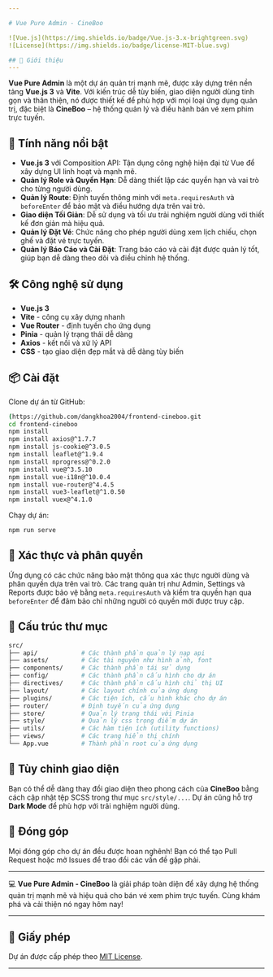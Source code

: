 ```yaml
---

# Vue Pure Admin - CineBoo

![Vue.js](https://img.shields.io/badge/Vue.js-3.x-brightgreen.svg)
![License](https://img.shields.io/badge/license-MIT-blue.svg)

## 🌟 Giới thiệu
---
```

**Vue Pure Admin** là một dự án quản trị mạnh mẽ, được xây dựng trên nền tảng **Vue.js 3** và **Vite**. Với kiến trúc dễ tùy biến, giao diện người dùng tinh gọn và thân thiện, nó được thiết kế để phù hợp với mọi loại ứng dụng quản trị, đặc biệt là **CineBoo** – hệ thống quản lý và điều hành bán vé xem phim trực tuyến.

## 🎯 Tính năng nổi bật

- **Vue.js 3** với Composition API: Tận dụng công nghệ hiện đại từ Vue để xây dựng UI linh hoạt và mạnh mẽ.
- **Quản lý Role và Quyền Hạn**: Dễ dàng thiết lập các quyền hạn và vai trò cho từng người dùng.
- **Quản lý Route**: Định tuyến thông minh với `meta.requiresAuth` và `beforeEnter` để bảo mật và điều hướng dựa trên vai trò.
- **Giao diện Tối Giản**: Dễ sử dụng và tối ưu trải nghiệm người dùng với thiết kế đơn giản mà hiệu quả.
- **Quản lý Đặt Vé**: Chức năng cho phép người dùng xem lịch chiếu, chọn ghế và đặt vé trực tuyến.
- **Quản lý Báo Cáo và Cài Đặt**: Trang báo cáo và cài đặt được quản lý tốt, giúp bạn dễ dàng theo dõi và điều chỉnh hệ thống.
  
## 🛠️ Công nghệ sử dụng

- **Vue.js 3**
- **Vite** - công cụ xây dựng nhanh
- **Vue Router** - định tuyến cho ứng dụng
- **Pinia** - quản lý trạng thái dễ dàng
- **Axios** - kết nối và xử lý API
- **CSS** - tạo giao diện đẹp mắt và dễ dàng tùy biến

## 📦 Cài đặt

Clone dự án từ GitHub:

```bash
(https://github.com/dangkhoa2004/frontend-cineboo.git
cd frontend-cineboo
npm install
npm install axios@^1.7.7
npm install js-cookie@^3.0.5
npm install leaflet@^1.9.4
npm install nprogress@^0.2.0
npm install vue@^3.5.10
npm install vue-i18n@^10.0.4
npm install vue-router@^4.4.5
npm install vue3-leaflet@^1.0.50
npm install vuex@^4.1.0
```

Chạy dự án:

```bash
npm run serve
```

## 🔐 Xác thực và phân quyền

Ứng dụng có các chức năng bảo mật thông qua xác thực người dùng và phân quyền dựa trên vai trò. Các trang quản trị như Admin, Settings và Reports được bảo vệ bằng `meta.requiresAuth` và kiểm tra quyền hạn qua `beforeEnter` để đảm bảo chỉ những người có quyền mới được truy cập.

## 📁 Cấu trúc thư mục
```bash
src/
├── api/            # Các thành phần quản lý nạp api
├── assets/         # Các tài nguyên như hình ảnh, font
├── components/     # Các thành phần tái sử dụng
├── config/         # Các thành phần cấu hình cho dự án
├── directives/     # Các thành phần cấu hình chỉ thị UI
├── layout/         # Các layout chính của ứng dụng
├── plugins/        # Các tiện ích, cấu hình khác cho dự án
├── router/         # Định tuyến của ứng dụng
├── store/          # Quản lý trạng thái với Pinia
├── style/          # Quản lý css trọng điểm dự án
├── utils/          # Các hàm tiện ích (utility functions)
├── views/          # Các trang hiển thị chính
└── App.vue         # Thành phần root của ứng dụng
```

## 🎨 Tùy chỉnh giao diện

Bạn có thể dễ dàng thay đổi giao diện theo phong cách của **CineBoo** bằng cách cập nhật tệp SCSS trong thư mục `src/style/...`. Dự án cũng hỗ trợ **Dark Mode** để phù hợp với trải nghiệm người dùng.

## 📝 Đóng góp

Mọi đóng góp cho dự án đều được hoan nghênh! Bạn có thể tạo Pull Request hoặc mở Issues để trao đổi các vấn đề gặp phải.

---

💻 **Vue Pure Admin - CineBoo** là giải pháp toàn diện để xây dựng hệ thống quản trị mạnh mẽ và hiệu quả cho bán vé xem phim trực tuyến. Cùng khám phá và cải thiện nó ngay hôm nay!

---

## 📄 Giấy phép

Dự án được cấp phép theo [MIT License](LICENSE).

---
